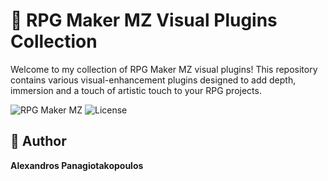 # 🎨 RPG Maker MZ Visual Plugins Collection

Welcome to my collection of RPG Maker MZ visual plugins! This repository contains various visual-enhancement plugins designed to add depth, immersion and a touch of artistic touch to your RPG projects.

![RPG Maker MZ](https://img.shields.io/badge/RPG%20Maker-MZ-blue)
![License](https://img.shields.io/badge/license-CC%20BY%204.0-orange)


## 👤 Author

**Alexandros Panagiotakopoulos**
